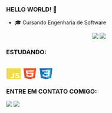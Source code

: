 ### HELLO WORLD! 👋


- 🎓 Cursando Engenharia de Software

<p float="left" align="center">
<img width="380" float="left" src="https://github-readme-stats.vercel.app/api/top-langs/?username=AmurimDevs&layout=compact&theme=github_dark&border=FFFFFF03&hide_border=true&locale=pt-br&hide_title=true"/>
  <img width="380" src="http://github-streak-stats.herokuapp.com/?user=AmurimDevs&theme=dark&background=0D1117&border=FF2D2D00"/>
</p>

  
  ### ESTUDANDO:
  <div style="display: inline_block"><br>
  <img align="center" alt="Rafa-Js" height="30" width="40" src="https://raw.githubusercontent.com/devicons/devicon/master/icons/javascript/javascript-plain.svg">
  <img align="center" alt="Rafa-HTML" height="30" width="40" src="https://raw.githubusercontent.com/devicons/devicon/master/icons/html5/html5-original.svg">
  <img align="center" alt="Rafa-CSS" height="30" width="40" src="https://raw.githubusercontent.com/devicons/devicon/master/icons/css3/css3-original.svg">
</div>
  
  ### ENTRE EM CONTATO COMIGO:
<div>
  <a href="https://www.linkedin.com/in/caio-amurim-b33046169" target="_blank"><img src="https://img.shields.io/badge/-LinkedIn-%230077B5?style=for-the-badge&logo=linkedin&logoColor=white" target="_blank"></a> 
  <a href = "mailto:caioamurim29@gmail.com"><img src="https://img.shields.io/badge/-Gmail-%23333?style=for-the-badge&logo=gmail&logoColor=white" target="_blank"></a>
 
